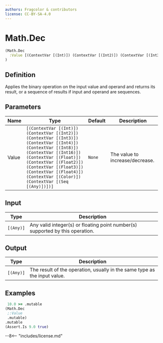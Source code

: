 ```yaml
---
authors: Fragcolor & contributors
license: CC-BY-SA-4.0
---
```



# Math.Dec

```clojure
(Math.Dec
  :Value [(ContextVar [(Int)]) (ContextVar [(Int2)]) (ContextVar [(Int3)]) (ContextVar [(Int4)]) (ContextVar [(Int8)]) (ContextVar [(Int16)]) (ContextVar [(Float)]) (ContextVar [(Float2)]) (ContextVar [(Float3)]) (ContextVar [(Float4)]) (ContextVar [(Color)]) (ContextVar [(Seq [(Any)])])]
)
```


## Definition

Applies the binary operation on the input value and operand and returns its result, or a sequence of results if input and operand are sequences.


## Parameters

| Name | Type | Default | Description |
|------|------|---------|-------------|
| Value | `[(ContextVar [(Int)]) (ContextVar [(Int2)]) (ContextVar [(Int3)]) (ContextVar [(Int4)]) (ContextVar [(Int8)]) (ContextVar [(Int16)]) (ContextVar [(Float)]) (ContextVar [(Float2)]) (ContextVar [(Float3)]) (ContextVar [(Float4)]) (ContextVar [(Color)]) (ContextVar [(Seq [(Any)])])]` | `None` | The value to increase/decrease. |


## Input

| Type | Description |
|------|-------------|
| `[(Any)]` | Any valid integer(s) or floating point number(s) supported by this operation. |


## Output

| Type | Description |
|------|-------------|
| `[(Any)]` | The result of the operation, usually in the same type as the input value. |


## Examples

```clojure
 10.0 >= .mutable
(Math.Dec
 ;:Value
 .mutable)
.mutable
(Assert.Is 9.0 true)
```


--8<-- "includes/license.md"

